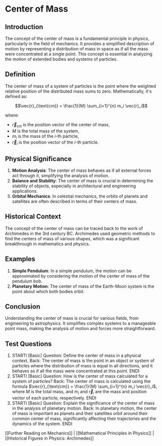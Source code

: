 # Center of Mass

## Introduction
The concept of the center of mass is a fundamental principle in physics, particularly in the field of mechanics. It provides a simplified description of motion by representing a distribution of mass in space as if all the mass were concentrated at a single point. This concept is essential in analyzing the motion of extended bodies and systems of particles.

## Definition
The center of mass of a system of particles is the point where the weighted relative position of the distributed mass sums to zero. Mathematically, it's defined as:

$$\vec{r}_{\text{cm}} = \frac{1}{M} \sum_{i=1}^{n} m_i \vec{r}_i$$

where:
- $\vec{r}_{\text{cm}}$ is the position vector of the center of mass,
- $M$ is the total mass of the system,
- $m_i$ is the mass of the $i$-th particle,
- $\vec{r}_i$ is the position vector of the $i$-th particle.

## Physical Significance
1. **Motion Analysis**: The center of mass behaves as if all external forces act through it, simplifying the analysis of motion.
2. **Balance and Stability**: The center of mass is crucial in determining the stability of objects, especially in architectural and engineering applications.
3. **Orbital Mechanics**: In celestial mechanics, the orbits of planets and satellites are often described in terms of their centers of mass.

## Historical Context
The concept of the center of mass can be traced back to the work of Archimedes in the 3rd century BC. Archimedes used geometric methods to find the centers of mass of various shapes, which was a significant breakthrough in mathematics and physics.

## Examples
1. **Simple Pendulum**: In a simple pendulum, the motion can be approximated by considering the motion of the center of mass of the pendulum bob.
2. **Planetary Motion**: The center of mass of the Earth-Moon system is the point about which both bodies orbit.

## Conclusion
Understanding the center of mass is crucial for various fields, from engineering to astrophysics. It simplifies complex systems to a manageable point mass, making the analysis of motion and forces more straightforward.

## Test Questions
1. STARTI [Basic] Question: Define the center of mass in a physical context. Back: The center of mass is the point in an object or system of particles where the distribution of mass is equal in all directions, and it behaves as if all the mass were concentrated at this point. ENDI
2. STARTI [Basic] Question: How is the center of mass calculated for a system of particles? Back: The center of mass is calculated using the formula $\vec{r}_{\text{cm}} = \frac{1}{M} \sum_{i=1}^{n} m_i \vec{r}_i$, where $M$ is the total mass, and $m_i$ and $\vec{r}_i$ are the mass and position vector of each particle, respectively. ENDI
3. STARTI [Basic] Question: Explain the significance of the center of mass in the analysis of planetary motion. Back: In planetary motion, the center of mass is important as planets and their satellites orbit around their common center of mass, significantly affecting their trajectories and the dynamics of the system. ENDI

[[Further Reading on Mechanics]] | [[Mathematical Principles in Physics]] | [[Historical Figures in Physics: Archimedes]]